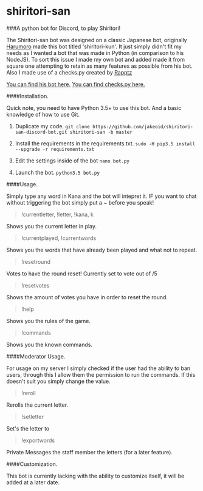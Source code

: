 # shiritori-san
###A python bot for Discord, to play Shiritori!

The Shiritori-san bot was designed on a classic Japanese bot, originally [Harumoro](https://github.com/Harumoro) made this bot titled 'shiritori-kun'. It just simply didn't fit my needs as I wanted a bot that was made in Python (in comparison to his NodeJS). To sort this issue I made my own bot and added made it from square one attempting to retain as many features as possible from his bot. Also I made use of a checks.py created by [Rapptz](https://github.com/Rapptz)

[You can find his bot here.](https://github.com/Harumaro/shiritori-kun-discord-bot)
[You can find checks.py here.](https://github.com/Rapptz/RoboDanny/blob/master/cogs/utils/checks.py)

####Installation.

Quick note, you need to have Python 3.5+ to use this bot. And a basic knowledge of how to use Git.

1. Duplicate my code.
```git clone https://github.com/jakeoid/shiritori-san-discord-bot.git shiritori-san -b master```

2. Install the requirements in the requirements.txt.
```sudo -H pip3.5 install --upgrade -r requirements.txt```

3. Edit the settings inside of the bot
```nano bot.py```

4. Launch the bot.
```python3.5 bot.py```

####Usage.

> <word>

Simply type any word in Kana and the bot will intepret it. IF you want to chat without triggering the bot simply put a ~ before you speak!

> !currentletter, !letter, !kana, k

Shows you the current letter in play.

> !currentplayed, !currentwords

Shows you the words that have already been played and what not to repeat.

> !resetround

Votes to have the round reset! Currently set to vote out of /5

> !resetvotes

Shows the amount of votes you have in order to reset the round.

> !help

Shows you the rules of the game.

> !commands

Shows you the known commands.

####Moderator Usage.

For usage on my server I simply checked if the user had the ability to ban users, through this I allow them the permission to run the commands. If this doesn't suit you simply change the value.

> !reroll

Rerolls the current letter.

> !setletter <letter>

Set's the letter to <letter>

> !exportwords

Private Messages the staff member the letters (for a later feature).

####Customization.

This bot is currently lacking with the ability to customize itself, it will be added at a later date.

